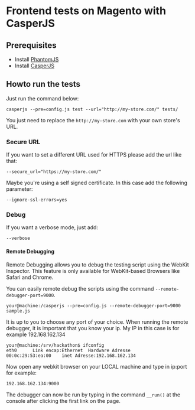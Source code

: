 # Frontend tests on Magento with CasperJS

## Prerequisites

*   Install [PhantomJS][phantomjs]
*   Install [CasperJS][casperjs]

## Howto run the tests

Just run the command below:

    casperjs --pre=config.js test --url="http://my-store.com/" tests/

You just need to replace the `http://my-store.com` with your own store's URL.

### Secure URL

If you want to set a different URL used for HTTPS please add the url like that:

    --secure_url="https://my-store.com/"

Maybe you're using a self signed certificate. In this case add the following parameter:

    --ignore-ssl-errors=yes

### Debug

If you want a verbose mode, just add:

    --verbose

#### Remote Debugging

Remote Debugging allows you to debug the testing script using the WebKit Inspector. This feature is only available for WebKit-based Browsers like Safari and Chrome.

You can easily remote debug the scripts using the command  `--remote-debugger-port=9000`.

    your@machine:/casperjs --pre=config.js --remote-debugger-port=9000 sample.js

 It is up to you to choose any port of your choice. When running the remote debugger, it is important that you know your ip. My IP in this case is for example 192.168.162.134

    your@machine:/srv/hackathon$ ifconfig
    eth0      Link encap:Ethernet  Hardware Adresse
    00:0c:29:53:ea:00    inet Adresse:192.168.162.134

Now open any webkit browser on your LOCAL machine and type in ip:port for example:

    192.168.162.134:9000

The debugger can now be run by typing in the command `__run()` at the console after clicking the first link on the page.


[casperjs]: http://casperjs.org
[phantomjs]: http://phantomjs.org
